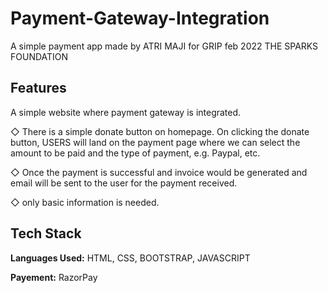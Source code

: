 # Payment-Gateway-Integration
A simple payment app made by ATRI MAJI for GRIP feb 2022  THE SPARKS FOUNDATION
## Features

A simple website where payment gateway is integrated.

◇ There is a simple donate button on homepage. On clicking the donate button, USERS will land on the payment page where we can select the amount to be paid and the type of payment, e.g. Paypal, etc.

◇ Once the payment is successful and invoice would be generated and email will be sent to the user for the payment received.

◇  only basic information is needed.


## Tech Stack

**Languages Used:** HTML, CSS, BOOTSTRAP, JAVASCRIPT

**Payement:** RazorPay








